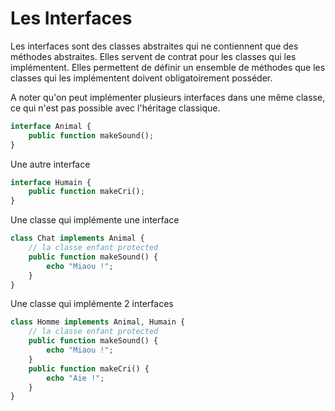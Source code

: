# Les Interfaces

Les interfaces sont des classes abstraites qui ne contiennent que des méthodes abstraites. Elles servent de contrat pour les classes qui les implémentent. Elles permettent de définir un ensemble de méthodes que les classes qui les implémentent doivent obligatoirement posséder.

A noter qu'on peut implémenter plusieurs interfaces dans une même classe, ce qui n'est pas possible avec l'héritage classique.

```php 
interface Animal {
    public function makeSound();
}
```
Une autre interface
```php 
interface Humain {
    public function makeCri();
}
```
Une classe qui implémente une interface

```php
class Chat implements Animal {
    // la classe enfant protected 
    public function makeSound() {
        echo "Miaou !";
    }
}
```

Une classe qui implémente 2 interfaces

```php  
class Homme implements Animal, Humain { 
    // la classe enfant protected 
    public function makeSound() {
        echo "Miaou !";
    }
    public function makeCri() {
        echo "Aie !";
    }
}
```
